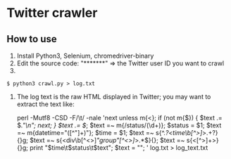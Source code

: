 # Twitter crawler

## How to use

1. Install Python3, Selenium, chromedriver-binary
1. Edit the source code: "*******" => the Twitter user ID you want to crawl
1.

    $ python3 crawl.py > log.txt

1. The log text is the raw HTML displayed in Twitter; you may want to extract the text like:

    perl -Mutf8 -CSD -F/\\t/ -nale 'next unless m{<}; if (not m{</div>$}) { $text .= $_."\\n"; next; } $text .= $_; $text =~ m{/status/(\d+)}; $status = $1; $text =~ m{datetime=\"([^\"]+)\"}; $time = $1; $text =~ s{^.*?<time\b[^>]*>.+?</time>}{}g; $text =~ s{<div\b[^<>]*\"group\"[^<>]*>.*$}{}; $text =~ s{<[^>]+>}{}g; print "$time\t$status\t$text"; $text = ""; ' log.txt > log_text.txt

